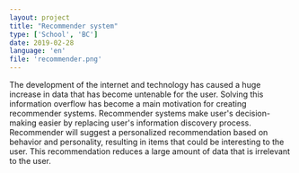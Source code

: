 ```yaml
---
layout: project
title: "Recommender system"
type: ['School', 'BC']
date: 2019-02-28
language: 'en'
file: 'recommender.png'
---
```


The development of the internet and technology has caused a huge increase in data that has become untenable for 
the user. Solving this information overflow has become a main motivation for creating recommender systems. Recommender 
systems make user's decision-making easier by replacing user's information discovery process. Recommender will suggest 
a personalized recommendation based on behavior and personality, resulting in items that could be interesting to the 
user. This recommendation reduces a large amount of data that is irrelevant to the user.
